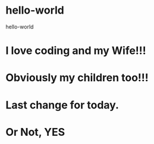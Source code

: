 # hello-world
hello-world
# I love coding and my Wife!!!
# Obviously my children too!!!
# Last change for today.
# Or Not, YES
